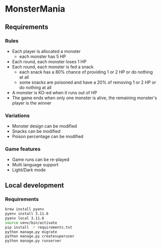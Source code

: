 # MonsterMania

## Requirements

### Rules

- Each player is allocated a monster
  - each monster has 5 HP
- Each round, each monster loses 1 HP
- Each round, each monster is fed a snack
  - each snack has a 80% chance of providing 1 or 2 HP or do nothing at all
  - some snacks are poisoned and have a 20% of removing 1 or 2 HP or do nothing at all
- A monster is KO-ed when it runs out of HP
- The game ends when only one monster is alive, the remaining monster's player is the winner

### Variations

- Monster design can be modified
- Snacks can be modified
- Poison percentage can be modified

### Game features

- Game runs can be re-played
- Multi language support
- Light/Dark mode

## Local development

### Requirements

```bash
brew install pyenv
pyenv install 3.11.6
pyenv local 3.11.6
source venv/bin/activate
pip install -r requirements.txt
python manage.py migrate
python manage.py createsuperuser
python manage.py runserver
```
